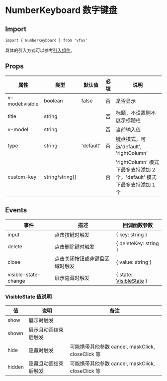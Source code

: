 # NumberKeyboard 数字键盘

## Import

```
import { NumberKeyboard } from 'vfox'
```

具体的引入方式可以参考[引入组件](../guide/import.md)。

## Props

| 属性            | 类型            | 默认值    | 必填 | 说明                                                                     |
| --------------- | --------------- | --------- | ---- | ------------------------------------------------------------------------ |
| v-model:visible | boolean         | false     | 否   | 是否显示                                                                 |
| title           | string          |           | 否   | 标题，不设置则不展示标题栏                                               |
| v-model         | string          |           | 否   | 当前输入值                                                               |
| type            | string          | 'default' | 否   | 键盘模式，可选'default', 'rightColumn'                                   |
| custom-key      | string/string[] |           | 否   | 'rightColumn' 模式下最多支持添加 2 个，'default' 模式下最多支持添加 1 个 |

## Events

| 事件                 | 描述                           | 回调函数参数                                                       |
| -------------------- | ------------------------------ | ------------------------------------------------------------------ |
| input                | 点击按键时触发                 | { key: string }                                                    |
| delete               | 点击删除键时触发               | { deleteKey: string }                                              |
| close                | 点击关闭按钮或非键盘区域时触发 | { value: string }                                                  |
| visible-state-change | 展示隐藏时触发                 | { state: [VisibleState](./NumberKeyboard.md#visiblestate-值说明) } |

### VisibleState 值说明

| 值     | 说明                 | 备注                                              |
| ------ | -------------------- | ------------------------------------------------- |
| show   | 展示时触发           |                                                   |
| shown  | 展示且动画结束后触发 |                                                   |
| hide   | 隐藏时触发           | 可能携带其他参数 cancel, maskClick, closeClick 等 |
| hidden | 隐藏且动画结束后触发 | 可能携带其他参数 cancel, maskClick, closeClick 等 |
